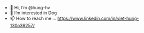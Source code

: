 - 👋 Hi, I’m @hung-hv
- 👀 I’m interested in Dog
- 📫 How to reach me ...
https://www.linkedin.com/in/viet-hung-130a36257/
<!---
hung-hv/hung-hv is a ✨ special ✨ repository because its `README.md` (this file) appears on your GitHub profile.
You can click the Preview link to take a look at your changes.
--->
